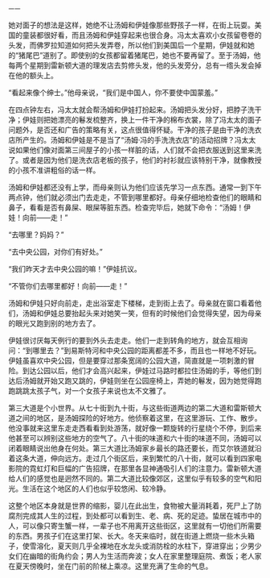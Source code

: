     一一 

   她对面子的想法是这样，她绝不让汤姆和伊娃像那些野孩子一样，在街上玩耍。美国的童装都很好看，而且汤姆和伊娃穿起来也很合身。冯太太喜欢小女孩留卷卷的头发，而佛罗拉知道如何把头发弄卷，所以他们到美国后一个星期，伊娃就和她的“猪尾巴”道别了。即使别的女孩都留着猪尾巴，她也不要再留了。至于汤姆，他每两个星期到雷新顿大道的理发店去剪修头发，他的头发旁分，总有一绺头发会掉在他的额头上。

   “看起来像个绅士。”他母亲说，“我们是中国人，你不要使中国蒙羞。”

   在四点钟左右，冯太太就会帮汤姆和伊娃打扮起来。汤姆把头发分好，把脖子洗干净；伊娃则把她漂亮的鬈发梳整齐，换上一件干净的棉布衣裳，除了冯太太的面子问题外，是否还和广告的策略有关，这点很值得怀疑。干净的孩子是由干净的洗衣店所产生的。汤姆和伊娃是不是当了“汤姆·冯的手洗洗衣店”的活动招牌？冯太太说如果他们像对面第三间屋子的小孩一样脏的话，人们就不会把衣服送到这里来洗了。或者是因为他们是洗衣店老板的孩子，他们的衬衫就应该特别干净，就像教授的小孩不准讲粗俗的话一样。

   汤姆和伊娃都还没有上学，而母亲则认为他们应该先学习一点东西。通常一到下午两点钟，他们就必须出门去走走，不管到哪里都好。母亲仔细地检查他们的眼睛和鼻子，看看是否有鼻屎、眼屎等脏东西。检查完毕后，她就下命令：“汤姆！伊娃！向前——走！”

   “去哪里？妈妈？”

   “去中央公园，对你们有好处。”

   “我们昨天才去中央公园的嘛！”伊娃抗议。

   “不管你们去哪里都好！向前——走！”

   汤姆和伊娃只好向前走，走出浴室走下楼梯，走到街上去了。母亲就在窗口看着他们，汤姆和伊娃总要抬起头来对她笑一笑，但有的时候他们会觉得失望，因为母亲的眼光又跑到别的地方去了。

   伊娃很讨厌每天例行的要到外头去走走。他们一走到转角的地方，就会互相询问：“到哪里去？”到易斯特河和中央公园的距离都差不多，而且也一样地不好玩。伊娃虽喜欢中央公园，但是要穿过那条宽阔的公园大道，简直就是一项刺激的冒险。到达公园以后，他们才会高兴起来，伊娃过马路时都拉住汤姆的手，等他们到达后汤姆就开始又跑又跳的，伊娃则坐在公园座椅上，弄她的鬈发，因为她觉得跑跑跳跳太孩子气，对一个女孩子来说也太不文雅了。

   第三大道是个小世界。从七十街到九十街，与这些街道两边的第二大道和雷斯顿大道之间的地区，是汤姆探险的好地方。他侦察着这里，在这里游玩、工作、散步。他没事就来这里东走走西看看到处游荡，就好像一颗旋转的行星绕个不停，到后来他甚至可以辨别这些地方的空气了。八十街的味道和六十街的味道不同，汤姆可以闭着眼睛说出他身在何处。第三大道比汤姆家乡最长的路还要长，而艾尔铁道就沿着这条大道，伸向远方。走过几个街区后，来到繁忙的八十街，就可以看到四家电影院的霓虹灯和巨幅的广告招牌，在那里各显神通吸引人们的注意力。雷新顿大道给人们的感觉也是迥然不同的。第二大道比较像郊区，这里似乎有较多的空气和阳光。生活在这个地区的人们也似乎较悠闲、较冷静。

   这整个地区本身就是世界的缩影，婴儿在此出生，食物被大量消耗着，死尸上了防腐剂完成其人生的过程，到处都可以看到生、老、病、死的足迹。蛰居在城市中的人，可以像只寄生蟹一样，一辈子也不用离开这些街区，这里就有一切他们所需要的东西。男孩子们在这里打架、长大。冬天来临时，就在街道上燃烧一些木头箱子，使雪溶化，夏天则几乎全裸地在水龙头或消防栓的水柱下，穿进穿出；少男少女们在幽暗的街角约会；男人为生活而奔波；女人在家里整理庭院、煮饭；老人家在夏天傍晚时，坐在门前的阶梯上乘凉。这里充满了生命的气息。

